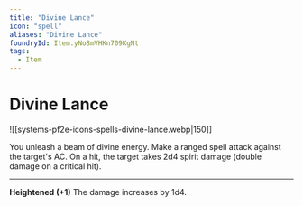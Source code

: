 ```yaml
---
title: "Divine Lance"
icon: "spell"
aliases: "Divine Lance"
foundryId: Item.yNo8mVHKn709KgNt
tags:
  - Item
---
```


# Divine Lance
![[systems-pf2e-icons-spells-divine-lance.webp|150]]

You unleash a beam of divine energy. Make a ranged spell attack against the target's AC. On a hit, the target takes 2d4 spirit damage (double damage on a critical hit).

* * *

**Heightened (+1)** The damage increases by 1d4.
